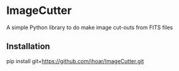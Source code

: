 # ImageCutter
A simple Python library to do make image cut-outs from FITS files 

## Installation

pip install git+https://github.com/jhoar/ImageCutter.git